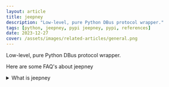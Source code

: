 ```yaml
---
layout: article
title: jeepney
description: "Low-level, pure Python DBus protocol wrapper."
tags: [python, jeepney, pypi jeepney, pypi, references]
date: 2023-12-27
cover: /assets/images/related-articles/general.png
---
```


Low-level, pure Python DBus protocol wrapper.

Here are some FAQ's about jeepney
<details>
<summary>What is jeepney</summary>
Low-level, pure Python DBus protocol wrapper.
</details>
